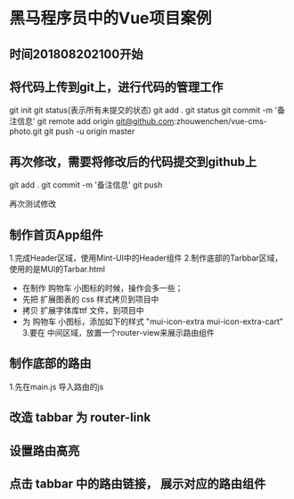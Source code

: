# 黑马程序员中的Vue项目案例

## 时间201808202100开始

## 将代码上传到git上，进行代码的管理工作
git init
git status(表示所有未提交的状态)
git add .
git status
git commit -m '备注信息'
git remote add origin git@github.com:zhouwenchen/vue-cms-photo.git
git push -u origin master

## 再次修改，需要将修改后的代码提交到github上
git add .
git commit -m '备注信息'
git push

再次测试修改

## 制作首页App组件
1.完成Header区域，使用Mint-UI中的Header组件
2.制作底部的Tarbbar区域，使用的是MUI的Tarbar.html
 + 在制作 购物车 小图标的时候，操作会多一些；
 + 先把 扩展图表的 css 样式拷贝到项目中
 + 拷贝 扩展字体库ttf 文件，到项目中
 + 为 购物车 小图标，添加如下的样式 "mui-icon-extra mui-icon-extra-cart"
3.要在 中间区域，放置一个router-view来展示路由组件


## 制作底部的路由
1.先在main.js 导入路由的js

## 改造 tabbar 为 router-link
## 设置路由高亮
## 点击 tabbar 中的路由链接， 展示对应的路由组件
